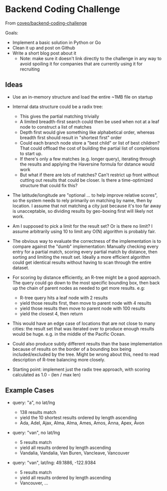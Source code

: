 # Backend Coding Challenge

From [coveo/backend-coding-challenge](https://github.com/coveo/backend-coding-challenge)

Goals:

- Implement a basic solution in Python or Go
- Clean it up and post on Github
- Write a short blog post about it
    * Note: make sure it doesn't link directly to the challenge in any way to avoid spoiling it for companies that are currently using it for recruiting

## Ideas

- Use an in-memory structure and load the entire ~1MB file on startup

- Internal data structure could be a radix tree:
    * This gives the partial matching trivially
    * A limited breadth-first search could then be used when not at a leaf node to construct a list of matches
    * Depth first would give something like alphabetical order, whereas breadth first should result in "shortest first" order
    * Could each branch node store a "best child" or list of best children? That could offload the cost of building the partial list of completions to start up.
    * If there's only a few matches (e.g. longer query), iterating through the results and applying the Haversine formula for dstance would work
    * But what if there are lots of matches? Can't restrict up front without cutting out results that could be closer. Is there a time-optimized structure that could fix this?

- The latitude/longitude are "optional ... to help improve relative scores", so the system needs to rely primarily on matching by name, then by location. I assume that not matching a city just because it's too far away is unacceptable, so dividing results by geo-boxing first will likely not work.

- Am I supposed to pick a limit for the result set? Or is there no limit? I assume arbitrarily using 10 to limit any O(N) algorithm is probably fair.

- The obvious way to evaluate the correctness of the implementation is to compare against the "dumb" implementation: Manually checking every entry for a partial match, scoring every partial match by distance, then sorting and limiting the result set. Ideally a more efficient algorithm could get identical results without having to scan through the entire dataset.

- For scoring by distance efficiently, an R-tree might be a good approach. The query could go down to the most specific bounding box, then back up the chain of parent nodes as needed to get more results. e.g:
    * R-tree query hits a leaf node with 2 results
    * yield those results first, then move to parent node with 4 results
    * yield those results then move to parent node with 100 results
    * yield the closest 4, then return
- This would have an edge case of locations that are not close to many cities: the result set that was iterated over to produce enough results would be huge. e.g. in the middle of the Pacific Ocean.
- Could also produce subtly different results than the base implementation because of results on the border of a bounding box being included/excluded by the tree. Might be wrong about this, need to read description of R-tree balancing more closely.

- Starting point: implement just the radix tree approach, with scoring calculated as 1.0 - (len / max len)

## Example Cases

- query: "a", no lat/lng
    * 138 results match
    * yield the 10 shortest results ordered by length ascending
    * Ada, Adel, Ajax, Alma, Alma, Ames, Amos, Anna, Apex, Avon

- query: "van", no lat/lng
    * 5 results match
    * yield all results ordered by length ascending
    * Vandalia, Vandalia, Van Buren, Vancleave, Vancouver

- query: "van", lat/lng: 49.1886, -122.9384
    * 5 results match
    * yield all results ordered by length ascending
    * Vancouver, ...

